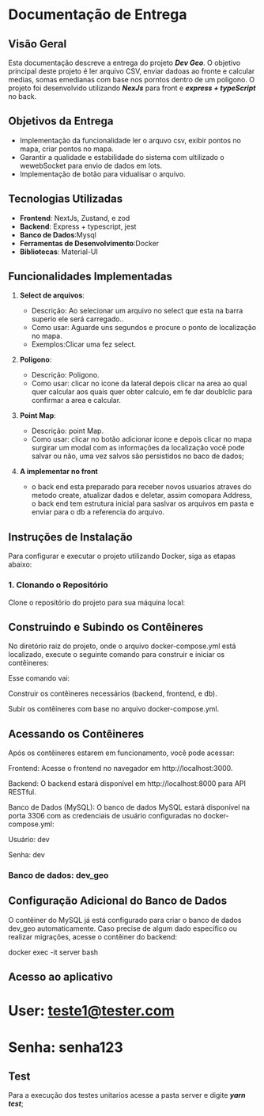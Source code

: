 # Documentação de Entrega

## Visão Geral

Esta documentação descreve a entrega do projeto ***Dev Geo***. O objetivo principal deste projeto é ler arquivo CSV, enviar dadoas ao fronte e calcular medias, somas emedianas com base nos porntos dentro de um poligono. O projeto foi desenvolvido utilizando ***NexJs*** para front e ***express + typeScript*** no back.


## Objetivos da Entrega

- Implementação da funcionalidade ler o arquvo csv, exibir pontos no mapa, criar pontos no mapa.
- Garantir a qualidade e estabilidade do sistema com ultilizado o wewebSocket para envio de dados em lots.
- Implementação de botão para vidualisar o arquivo.

## Tecnologias Utilizadas

- **Frontend**: NextJs, Zustand, e zod
- **Backend**: Express + typescript, jest
- **Banco de Dados**:Mysql
- **Ferramentas de Desenvolvimento**:Docker
- **Bibliotecas**:  Material-UI

## Funcionalidades Implementadas

1. **Select de arquivos**:
   - Descrição: Ao selecionar um arquivo no select que esta na barra superio ele será carregado..
   - Como usar: Aguarde uns segundos e procure o ponto de localização  no mapa.
   - Exemplos:Clicar uma fez select.

2. **Poligono**:
   - Descrição: Poligono.
   - Como usar: clicar no icone da lateral depois clicar na  area ao qual quer calcular aos quais quer obter calculo, em fe dar doublclic para confirmar a area e calcular.

2. **Point Map**:
   - Descrição: point Map.
   - Como usar: clicar no botão adicionar icone e depois clicar no mapa surgirar um modal com as informações da localização você pode salvar ou não, uma vez salvos são persistidos no baco de dados;
3. **A implementar no front**
   - o back end esta preparado para receber novos usuarios atraves do metodo create, atualizar dados e deletar, assim comopara Address, o back end tem estrutura inicial para saslvar os arquivos em pasta e enviar para o db a referencia do arquivo.

## Instruções de Instalação

Para configurar e executar o projeto utilizando Docker, siga as etapas abaixo:

### 1. Clonando o Repositório

Clone o repositório do projeto para sua máquina local:

## Construindo e Subindo os Contêineres
No diretório raiz do projeto, onde o arquivo docker-compose.yml está localizado, execute o seguinte comando para construir e iniciar os contêineres:

Esse comando vai:

Construir os contêineres necessários (backend, frontend, e db).

Subir os contêineres com base no arquivo docker-compose.yml.

## Acessando os Contêineres
Após os contêineres estarem em funcionamento, você pode acessar:

Frontend: Acesse o frontend no navegador em http://localhost:3000.

Backend: O backend estará disponível em http://localhost:8000 para API RESTful.

Banco de Dados (MySQL): O banco de dados MySQL estará disponível na porta 3306 com as credenciais de usuário configuradas no docker-compose.yml:

Usuário: dev

Senha: dev

### Banco de dados: dev_geo

## Configuração Adicional do Banco de Dados

O contêiner do MySQL já está configurado para criar o banco de dados dev_geo automaticamente. Caso precise de algum dado específico ou realizar migrações, acesse o contêiner do backend:

docker exec -it server bash

## Acesso ao aplicativo
# User: teste1@tester.com
# Senha: senha123

## Test
Para a execução dos testes unitarios acesse a pasta server e digite ***yarn test***;

